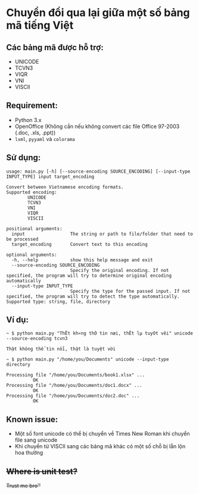 # Chuyển đổi qua lại giữa một số bảng mã tiếng Việt

## Các bảng mã được hỗ trợ:

- UNICODE
- TCVN3
- VIQR
- VNI
- VISCII

## Requirement:

- Python 3.x
- OpenOffice (Không cần nếu không convert các file Office 97-2003 (.doc, .xls, .ppt))
- `lxml`, `pyyaml` và `colorama`

## Sử dụng:

```
usage: main.py [-h] [--source-encoding SOURCE_ENCODING] [--input-type INPUT_TYPE] input target_encoding

Convert between Vietnamese encoding formats.
Supported encoding:
        UNICODE
        TCVN3
        VNI
        VIQR
        VISCII

positional arguments:
  input                 The string or path to file/folder that need to be processed
  target_encoding       Convert text to this encoding

optional arguments:
  -h, --help            show this help message and exit
  --source-encoding SOURCE_ENCODING
                        Specify the original encoding. If not specified, the program will try to determine original encoding automatically
  --input-type INPUT_TYPE
                        Specify the type for the passed input. If not specified, the program will try to detect the type automatically. Supported type: string, file, directory
```

## Ví dụ:

```
~ $ python main.py "ThËt kh«ng thÓ tin næi, thËt lµ tuyÖt vêi" unicode --source-encoding tcvn3

Thật không thể tin nổi, thật là tuyệt vời
```

```
~ $ python main.py "/home/you/Documents" unicode --input-type directory

Processing file "/home/you/Documents/book1.xlsx" ...
          OK
Processing file "/home/you/Documents/doc1.docx" ...
          OK
Processing file "/home/you/Documents/doc2.doc" ...
          OK
```

## Known issue:

- Một số font unicode có thể bị chuyển về Times New Roman khi chuyển file sang unicode
- Khi chuyển từ VISCII sang các bảng mã khác có một số chỗ bị lẫn lộn hoa thường

## ~~Where is unit test?~~

~~Trust me bro™~~
